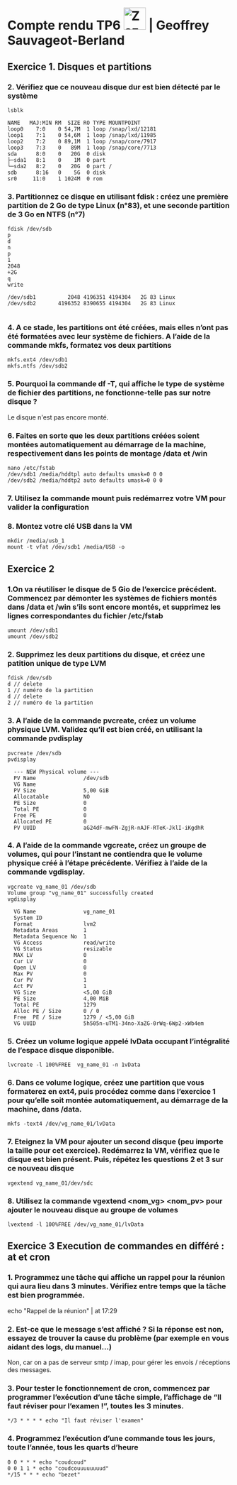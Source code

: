 # Compte rendu TP6  <img src="https://image.flaticon.com/icons/svg/518/518713.svg" height="50" alt="Zozor" /> | Geoffrey Sauvageot-Berland 

## Exercice 1. Disques et partitions

### 2. Vérifiez que ce nouveau disque dur est bien détecté par le système

``` 
lsblk
``` 
``` 
NAME   MAJ:MIN RM  SIZE RO TYPE MOUNTPOINT
loop0    7:0    0 54,7M  1 loop /snap/lxd/12181
loop1    7:1    0 54,6M  1 loop /snap/lxd/11985
loop2    7:2    0 89,1M  1 loop /snap/core/7917
loop3    7:3    0   89M  1 loop /snap/core/7713
sda      8:0    0   20G  0 disk
├─sda1   8:1    0    1M  0 part
└─sda2   8:2    0   20G  0 part /
sdb      8:16   0    5G  0 disk
sr0     11:0    1 1024M  0 rom

``` 

### 3. Partitionnez ce disque en utilisant fdisk : créez une première partition de 2 Go de type Linux (n°83), et une seconde partition de 3 Go en NTFS (n°7)
``` 
fdisk /dev/sdb
p
d
n
p 
1
2048
+2G
q
write

/dev/sdb1          2048 4196351 4194304   2G 83 Linux
/dev/sdb2       4196352 8390655 4194304   2G 83 Linux


``` 

### 4. A ce stade, les partitions ont été créées, mais elles n’ont pas été formatées avec leur système de fichiers. A l’aide de la commande mkfs, formatez vos deux partitions
``` 
mkfs.ext4 /dev/sdb1
mkfs.ntfs /dev/sdb2 
``` 

### 5. Pourquoi la commande df -T, qui affiche le type de système de fichier des partitions, ne fonctionne-telle pas sur notre disque ?

Le disque n'est pas encore monté.

### 6. Faites en sorte que les deux partitions créées soient montées automatiquement au démarrage de la machine, respectivement dans les points de montage /data et /win 

```
nano /etc/fstab 
/dev/sdb1 /media/hddtpl auto defaults umask=0 0 0
/dev/sdb2 /media/hddtp2 auto defaults umask=0 0 0
```

### 7. Utilisez la commande mount puis redémarrez votre VM pour valider la configuration

### 8. Montez votre clé USB dans la VM
```
mkdir /media/usb_1
mount -t vfat /dev/sdb1 /media/USB -o 
```

## Exercice 2 

### 1.On va réutiliser le disque de 5 Gio de l’exercice précédent. Commencez par démonter les systèmes de fichiers montés dans /data et /win s’ils sont encore montés, et supprimez les lignes correspondantes du fichier /etc/fstab

```
umount /dev/sdb1
umount /dev/sdb2

``` 

### 2. Supprimez les deux partitions du disque, et créez une patition unique de type LVM

```
fdisk /dev/sdb
d // delete 
1 // numéro de la partition 
d // delete 
2 // numéro de la partition 
```

### 3. A l’aide de la commande pvcreate, créez un volume physique LVM. Validez qu’il est bien créé, en utilisant la commande pvdisplay
```
pvcreate /dev/sdb
pvdisplay 

  --- NEW Physical volume ---
  PV Name               /dev/sdb
  VG Name
  PV Size               5,00 GiB
  Allocatable           NO
  PE Size               0
  Total PE              0
  Free PE               0
  Allocated PE          0
  PV UUID               aG24dF-mwFN-ZgjR-nAJF-RTeK-JklI-iKgdhR
```
### 4. A l’aide de la commande vgcreate, créez un groupe de volumes, qui pour l’instant ne contiendra que le volume physique créé à l’étape précédente. Vérifiez à l’aide de la commande vgdisplay.
```
vgcreate vg_name_01 /dev/sdb
Volume group "vg_name_01" successfully created
vgdisplay
```
```
  VG Name               vg_name_01
  System ID
  Format                lvm2
  Metadata Areas        1
  Metadata Sequence No  1
  VG Access             read/write
  VG Status             resizable
  MAX LV                0
  Cur LV                0
  Open LV               0
  Max PV                0
  Cur PV                1
  Act PV                1
  VG Size               <5,00 GiB
  PE Size               4,00 MiB
  Total PE              1279
  Alloc PE / Size       0 / 0
  Free  PE / Size       1279 / <5,00 GiB
  VG UUID               5h505n-uTM1-34no-XaZG-0rWq-6Wp2-xWb4em

  ```

### 5. Créez un volume logique appelé lvData occupant l’intégralité de l’espace disque disponible.

```
lvcreate -l 100%FREE  vg_name_01 -n 1vData

```

### 6.  Dans ce volume logique, créez une partition que vous formaterez en ext4, puis procédez comme dans l’exercice 1 pour qu’elle soit montée automatiquement, au démarrage de la machine, dans /data.

```
mkfs -text4 /dev/vg_name_01/lvData

```

### 7. Eteignez la VM pour ajouter un second disque (peu importe la taille pour cet exercice). Redémarrez la VM, vérifiez que le disque est bien présent. Puis, répétez les questions 2 et 3 sur ce nouveau disque

```
vgextend vg_name_01/dev/sdc
```

### 8. Utilisez la commande vgextend <nom_vg> <nom_pv> pour ajouter le nouveau disque au groupe de volumes
```
lvextend -l 100%FREE /dev/vg_name_01/lvData
```
## Exercice 3 Execution de commandes en différé : at et cron

### 1. Programmez une tâche qui affiche un rappel pour la réunion qui aura lieu dans 3 minutes. Vérifiez entre temps que la tâche est bien programmée.

echo "Rappel de la réunion" | at 17:29

### 2. Est-ce que le message s’est affiché ? Si la réponse est non, essayez de trouver la cause du problème (par exemple en vous aidant des logs, du manuel...)

Non, car on a pas de serveur smtp / imap, pour gérer les envois / réceptions des messages. 

### 3. Pour tester le fonctionnement de cron, commencez par programmer l’exécution d’une tâche simple, l’affichage de “Il faut réviser pour l’examen !”, toutes les 3 minutes.

```
*/3 * * * * echo "Il faut réviser l'examen"
```
### 4. Programmez l’exécution d’une commande tous les jours, toute l’année, tous les quarts d’heure

```
0 0 * * * echo "coudcoud"
0 0 1 1 * echo "coudcouuuuuuuud"
*/15 * * * echo "bezet"
```
